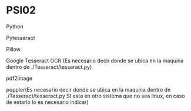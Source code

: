 # PSI02

Python

Pytesseract

Pillow

Google Tesseract OCR (Es necesario decir donde se ubica en la maquina dentro de ./Tesseract/tesseract.py)

pdf2image

poppler(Es necesario decir donde se ubica en la maquina dentro de ./Tesseract/tesseract.py SI esta en otro sistema que no sea linux, en caso de estarlo lo es necesario indicar)
